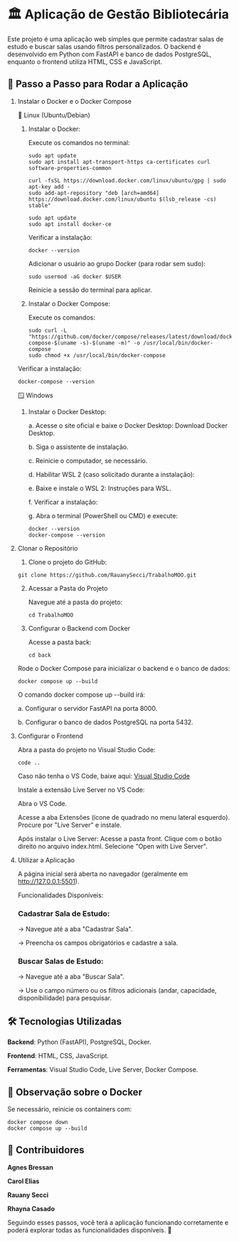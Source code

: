 # 🏛️ Aplicação de Gestão Bibliotecária

Este projeto é uma aplicação web simples que permite cadastrar salas de estudo e buscar salas usando filtros personalizados. O backend é desenvolvido em Python com FastAPI e banco de dados PostgreSQL, enquanto o frontend utiliza HTML, CSS e JavaScript.

## 🚀 Passo a Passo para Rodar a Aplicação


1.  Instalar o Docker e o Docker Compose

    🐧 Linux (Ubuntu/Debian)
    
    1. Instalar o Docker:

        Execute os comandos no terminal:

        ```console
        sudo apt update
        sudo apt install apt-transport-https ca-certificates curl software-properties-common

        curl -fsSL https://download.docker.com/linux/ubuntu/gpg | sudo apt-key add -
        sudo add-apt-repository "deb [arch=amd64] https://download.docker.com/linux/ubuntu $(lsb_release -cs) stable"

        sudo apt update
        sudo apt install docker-ce
        ```

        Verificar a instalação:

       ```console
       docker --version
       ```

        Adicionar o usuário ao grupo Docker (para rodar sem sudo):
        ```console
        sudo usermod -aG docker $USER
        ```

        Reinicie a sessão do terminal para aplicar.

    2. Instalar o Docker Compose:

        Execute os comandos:
        ```console
        sudo curl -L "https://github.com/docker/compose/releases/latest/download/docker-compose-$(uname -s)-$(uname -m)" -o /usr/local/bin/docker-compose
        sudo chmod +x /usr/local/bin/docker-compose
        ```

     Verificar a instalação:

    ```console
    docker-compose --version
    ```

    🪟 Windows

    1. Instalar o Docker Desktop:

        a. Acesse o site oficial e baixe o Docker Desktop: Download Docker Desktop.
        
        b. Siga o assistente de instalação.
        
        c. Reinicie o computador, se necessário.

        d. Habilitar WSL 2 (caso solicitado durante a instalação):
        
        e. Baixe e instale o WSL 2: Instruções para WSL.

        f. Verificar a instalação:

        g. Abra o terminal (PowerShell ou CMD) e execute:

        ```console
        docker --version
        docker-compose --version
        ```

2. Clonar o Repositório

   1. Clone o projeto do GitHub:
    ```console
    git clone https://github.com/RauanySecci/TrabalhoMOO.git
    ```

   2. Acessar a Pasta do Projeto

        Navegue até a pasta do projeto:
        ```console
        cd TrabalhoMOO
        ```

   3. Configurar o Backend com Docker

       Acesse a pasta back:
        ```console
        cd back
        ```

    Rode o Docker Compose para inicializar o backend e o banco de dados:
    ```console
    docker compose up --build
    ```

    O comando docker compose up --build irá:
    
    a. Configurar o servidor FastAPI na porta 8000.
    
    b. Configurar o banco de dados PostgreSQL na porta 5432.

3. Configurar o Frontend

    Abra a pasta do projeto no Visual Studio Code:

    ```console
    code ..
    ```

    Caso não tenha o VS Code, baixe aqui: [Visual Studio Code](https://code.visualstudio.com/)

    Instale a extensão Live Server no VS Code:
    
    Abra o VS Code.
    
    Acesse a aba Extensões (ícone de quadrado no menu lateral esquerdo).
        Procure por "Live Server" e instale.

    Após instalar o Live Server:
        Acesse a pasta front.
        Clique com o botão direito no arquivo index.html.
        Selecione "Open with Live Server".

4. Utilizar a Aplicação
    
    A página inicial será aberta no navegador (geralmente em http://127.0.0.1:5501).

    Funcionalidades Disponíveis:

    ### Cadastrar Sala de Estudo:
    -> Navegue até a aba "Cadastrar Sala".
    
    -> Preencha os campos obrigatórios e cadastre a sala.

    ### Buscar Salas de Estudo:
    -> Navegue até a aba "Buscar Sala".
    
    -> Use o campo número ou os filtros adicionais (andar, capacidade, disponibilidade) para pesquisar.


## 🛠️ Tecnologias Utilizadas

**Backend**: Python (FastAPI), PostgreSQL, Docker.

**Frontend**: HTML, CSS, JavaScript.

**Ferramentas**: Visual Studio Code, Live Server, Docker Compose.


## 🐳 Observação sobre o Docker

Se necessário, reinicie os containers com:
```console
docker compose down
docker compose up --build
```


## 🤝 Contribuidores

**Agnes Bressan**

**Carol Elias**

**Rauany Secci**

**Rhayna Casado**


Seguindo esses passos, você terá a aplicação funcionando corretamente e poderá explorar todas as funcionalidades disponíveis. 🚀